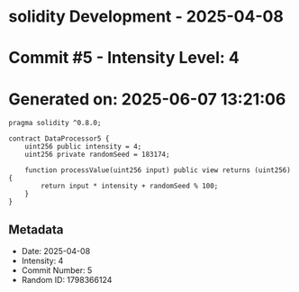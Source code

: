 ﻿# solidity Development - 2025-04-08
# Commit #5 - Intensity Level: 4
# Generated on: 2025-06-07 13:21:06
```solidity
pragma solidity ^0.8.0;

contract DataProcessor5 {
    uint256 public intensity = 4;
    uint256 private randomSeed = 183174;

    function processValue(uint256 input) public view returns (uint256) {
        return input * intensity + randomSeed % 100;
    }
}
```
## Metadata
- Date: 2025-04-08
- Intensity: 4
- Commit Number: 5
- Random ID: 1798366124
